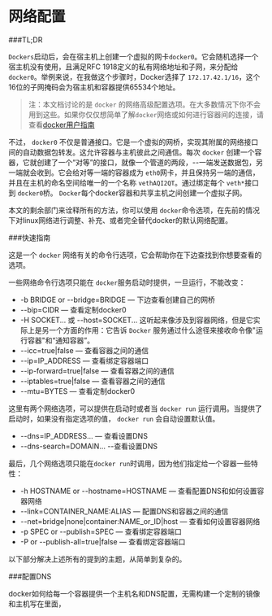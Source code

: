 网络配置
===

###TL;DR

 `Dockers`启动后，会在宿主机上创建一个虚拟的网卡`docker0`。它会随机选择一个宿主机没有使用，且满足RFC 1918定义的私有网络地址和子网，来分配给 `docker0`。举例来说，在我做这个步骤时，Docker选择了 `172.17.42.1/16`，这个16位的子网掩码会为宿主机和容器提供65534个地址。

>注：本文档讨论的是 `docker` 的网络高级配置选项。在大多数情况下你不会用到这些。如果你仅仅想简单了解`docker`网络或如何进行容器间的连接，请查看[docker用户指南](../userguide/dockerlinks)

不过， `docker0` 不仅是普通接口。它是一个虚拟的网桥，实现其附属的网络接口间的自动数据包转发。这允许容器与主机彼此之间通信。每次 `docker` 创建一个容器，它就创建了一个“对等”的接口，就像一个管道的两段，--一端发送数据包，另一端就会收到。它会给对等一端的容器成为 `eth0`网卡，并且保持另一端的通信，并且在主机的命名空间给唯一的一个名称 `vethAQI2QT`。通过绑定每个 `veth*`接口到 `docker0`桥。 `Docker`每个docker容器和共享主机之间创建一个虚拟子网。

本文的剩余部门来诠释所有的方法，你可以使用 `docker`命令选项，在先前的情况下对linux网络进行调整、补充、或者完全替代docker的默认网络配置。

###快速指南

这是一个 `docker` 网络有关的命令行选项，它会帮助你在下边查找到你想要查看的选项。

一些网络命令行选项只能在 `docker`服务启动时提供，一旦运行，不能改变：

+ -b BRIDGE or --bridge=BRIDGE — 下边查看创建自己的网桥
+ --bip=CIDR — 查看定制docker0
+ -H SOCKET... 或 --host=SOCKET... 这听起来像涉及到容器网络，但是它实际上是另一个方面的作用：它告诉 `Docker` 服务通过什么途径来接收命令像"运行容器"和“通知容器”。
+ --icc=true|false — 查看容器之间的通信
+ --ip=IP_ADDRESS — 查看绑定容器端口
+ --ip-forward=true|false — 查看容器之间的通信
+ --iptables=true|false — 查看容器之间的通信
+ --mtu=BYTES — 查看定制docker0

这里有两个网络选项，可以提供在启动时或者当 `docker run` 运行调用。当提供了启动时，如果没有指定选项的值， `docker run` 会自动设置默认值。

+ --dns=IP_ADDRESS... — 查看设置DNS
+ --dns-search=DOMAIN... --查看设置DNS


最后，几个网络选项只能在`docker run`时调用，因为他们指定给一个容器一些特性：

+ -h HOSTNAME or --hostname=HOSTNAME — 查看配置DNS和如何设置容器网络
+ --link=CONTAINER_NAME:ALIAS — 配置DNS和容器之间的通信
+ --net=bridge|none|container:NAME_or_ID|host — 查看如何设置容器网络
+ -p SPEC or --publish=SPEC — 查看绑定容器端口
+ -P or --publish-all=true|false — 查看绑定容器端口

以下部分解决上述所有的提到的主题，从简单到复杂的。

###配置DNS

docker如何给每一个容器提供一个主机名和DNS配置，无需构建一个定制的镜像和主机写在里面，
